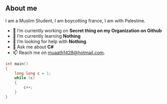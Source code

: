 <!--
**Muaath5/Muaath5** is a ✨ _special_ ✨ repository because its `README.md` (this file) appears on your GitHub profile.
-->

## About me
I am a Muslim Student, I am boycotting france, I am with Palestine.

- 🔭 I’m currently working on **Secret thing on my Organization on Github**
- 🌱 I’m currently learning **Nothing**
- 🤔 I’m looking for help with **Nothing**
- 💬 Ask me about **C#**
- 📫 Reach me on muaath1428@hotmail.com.

```c++
int main()
{
    long long c = 1;
    while (c)
    {
        c++;
    }
}
```
